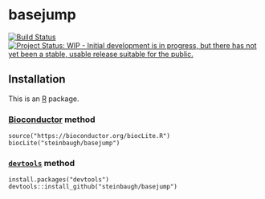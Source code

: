 [`devtools`]: https://cran.r-project.org/package=devtools
[Bioconductor]: https://bioconductor.org
[R]: https://www.r-project.org

# basejump

[![Build Status](https://travis-ci.org/steinbaugh/basejump.svg?branch=master)](https://travis-ci.org/steinbaugh/basejump)
[![Project Status: WIP - Initial development is in progress, but there has not yet been a stable, usable release suitable for the public.](http://www.repostatus.org/badges/latest/wip.svg)](http://www.repostatus.org/#wip)

## Installation

This is an [R][] package.

### [Bioconductor][] method

```{r}
source("https://bioconductor.org/biocLite.R")
biocLite("steinbaugh/basejump")
```

### [`devtools`][] method

```{r}
install.packages("devtools")
devtools::install_github("steinbaugh/basejump")
```
